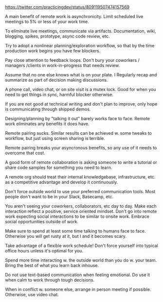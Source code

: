 https://twitter.com/practicingdev/status/809119507474157569

A main benefit of remote work is asynchronicity. Limit scheduled live meetings to 5% or less of your work time.

To eliminate live meetings, communicate via artifacts. Documentation, wiki, blogging, spikes, prototype, async code review, etc.

Try to adopt a nonlinear planning/exploration workflow, so that by the time production work begins you have few blockers.

Pay close attention to feedback loops. Don't bury your coworkers / managers /clients in work-in-progress that needs review.

Assume that no one else knows what is on your plate. I Regularly recap and summarize as part of decision making discussions.

A phone call, video chat, or on site visit is a mutex lock. Good for when you need to get things in sync, harmful blocker otherwise.

If you are not good at technical writing and don't plan to improve, only hope is communicating through shipped demos.

Designing/planning by "talking it out" barely works face to face. Remote work eliminates any benefits it does have.

Remote pairing sucks. Similar results can be achieved w. some tweaks to workflow, but just using screen sharing is terrible.

Remote pairing breaks your asyncronous benefits, so any use of it needs to overcome that cost.

A good form of remote collaboration is asking someone to write a tutorial or share code samples for something you need to learn.

A remote org should treat their internal knowledgebase, infrastructure, etc. as a competitive advantage and develop it continuously.

Don't force outside world to use your preferred communication tools. Most people don't want to be in your Slack, Basecamp, etc.

You aren't seeing your coworkers, collaborators, etc day to day. Make each  interaction reflect a positive, service oriented mindset.
Don't go into remote work expecting social interactions to be similar to onsite work. Embrace social opportunities outside of work.

Make sure to spend at least some time talking to humans face to face. Otherwise you will get rusty at it, but I and it becomes scary.

Take advantage of a flexible work schedule! Don't force yourself into typical office hours unless it's optimal for you.

Spend more time interacting w. the outside world than you do w. your team. Bring the best of what you learn back inhouse.

Do not use text-based communication when feeling emotional. Do use it when calm to work through tough decisions.

When in conflict w. someone else, arrange in person meeting if possible. Otherwise, use video chat.
